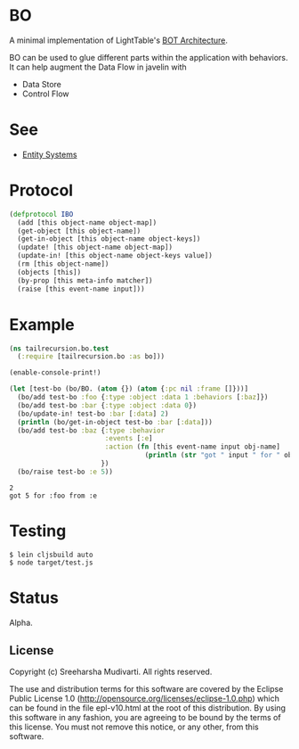 # BO

A minimal implementation of LightTable's [BOT Architecture](http://www.chris-granger.com/2013/01/24/the-ide-as-data/).

BO can be used to glue different parts within the application with behaviors.
It can help augment the Data Flow in javelin with

* Data Store
* Control Flow

# See

* [Entity Systems](http://entity-systems.wikidot.com/rdbms-with-code-in-systems)

# Protocol

```clojure
(defprotocol IBO
  (add [this object-name object-map])
  (get-object [this object-name])
  (get-in-object [this object-name object-keys])
  (update! [this object-name object-map])
  (update-in! [this object-name object-keys value])
  (rm [this object-name])
  (objects [this])
  (by-prop [this meta-info matcher])
  (raise [this event-name input]))
```

# Example

```clojure
(ns tailrecursion.bo.test
  (:require [tailrecursion.bo :as bo]))

(enable-console-print!)

(let [test-bo (bo/BO. (atom {}) (atom {:pc nil :frame []}))]
  (bo/add test-bo :foo {:type :object :data 1 :behaviors [:baz]})
  (bo/add test-bo :bar {:type :object :data 0})
  (bo/update-in! test-bo :bar [:data] 2)
  (println (bo/get-in-object test-bo :bar [:data]))
  (bo/add test-bo :baz {:type :behavior
                        :events [:e]
                        :action (fn [this event-name input obj-name]
                                  (println (str "got " input " for " obj-name " from " event-name)))
                       })
  (bo/raise test-bo :e 5))
```

```
2
got 5 for :foo from :e
```

# Testing

```
$ lein cljsbuild auto
$ node target/test.js
```

# Status

Alpha.

## License

Copyright (c) Sreeharsha Mudivarti. All rights reserved.

The use and distribution terms for this software are
covered by the Eclipse Public License 1.0
(http://opensource.org/licenses/eclipse-1.0.php) which can be
found in the file epl-v10.html at the root of this
distribution. By using this software in any fashion, you are
agreeing to be bound by the terms of this license. You must not
remove this notice, or any other, from this software.

